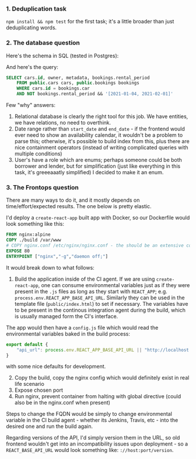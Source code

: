 ### 1. Deduplication task

 `npm install && npm test` for the first task; it's a little broader than just deduplicating words.

### 2. The database question

Here's the schema in SQL (tested in Postgres):

And here's the query:

```sql
SELECT cars.id, owner, metadata, bookings.rental_period
	FROM public.cars cars, public.bookings bookings
	WHERE cars.id = bookings.car
    AND NOT bookings.rental_period && '[2021-01-04, 2021-02-01]'
```

Few "why" answers:

1. Relational database is clearly the right tool for this job. We have entities, we have relations, no need to overthink.
2. Date range rather than `start_date` and `end_date` - if the frontend would ever need to show an availability calendar, it wouldn't be a problem to parse this; otherwise, it's possible to build index from this, plus there are nice containment operators (instead of writing complicated queries with multiple conditions)
3. User's have a role which are enums; perhaps someone could be both borrower and lender, but for simplification (just like everything in this task, it's greeeaaatly simplified) I decided to make it an enum.

### 3. The Frontops question

There are many ways to do it, and it mostly depends on time/effort/expected results. The one below is pretty elastic.

I'd deploy a `create-react-app` built app with Docker, so our Dockerfile would look something like this:

```Dockerfile
FROM nginx:alpine
COPY ./build /var/www
# COPY nginx.conf /etc/nginx/nginx.conf - the should be an extensive configuration matching app's routing here
EXPOSE 80
ENTRYPOINT ["nginx","-g","daemon off;"]

```

It would break down to what follows:

1. Build the application inside of the CI agent. If we are using `create-react-app`, one can consume environmental variables just as if they were present in the `.js` files as long as they start with `REACT_APP`; e.g. `process.env.REACT_APP_BASE_API_URL`. Similarly they can be used in the template file (`public/index.html`) to set <base href> if necessary. The variables have to be present in the continous integration agent during the build, which is usually managed form the CI's interface.

The app would then have a `config.js` file which would read the environmental variables baked in the build process:

```javascript
export default {
    "api_url": process.env.REACT_APP_BASE_API_URL || "http://localhost:3000/"
}
```

with some nice defaults for development.

2. Copy the build, copy the nginx config which would definitely exist in real life scenario
3. Expose chosen port
4. Run nginx, prevent container from halting with global directive (could also be in the nginx.conf when present)


Steps to change the FQDN would be simply to change environmental variable in the CI build agent - whether its Jenkins, Travis, etc - into the desired one and run the build again.

Regarding versions of the API, I'd simply version them in the URL, so old frontend wouldn't get into an incompatibility issues upon deployment - so a `REACT_BASE_API_URL` would look something like: `://host:port/version`.